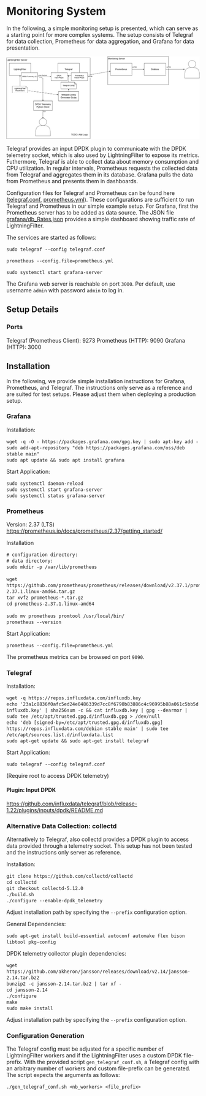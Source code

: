 
# Monitoring System

In the following, a simple monitoring setup is presented, which can serve as a starting point for more complex systems.
The setup consists of Telegraf for data collection, Prometheus for data aggregation, and Grafana for data presentation.

![Image](monitoring.drawio.png "icon")

Telegraf provides an input DPDK plugin to communicate with the DPDK telemetry socket, which is also used by LightningFilter to expose its metrics. Futhermore, Telegraf is able to collect data about memory consumption and CPU utilization. In regular intervals, Prometheus requests the collected data from Telegraf and aggregates them in its database. Grafana pulls the data from Prometheus and presents them in dashboards.

Configuration files for Telegraf and Prometheus can be found here ([telegraf.conf](telegraf.conf), [prometheus.yml](prometheus.yml)). These configurations are sufficient to run Telegraf and Prometheus in our simple example setup. For Grafana, first the Prometheus server has to be added as data source. The JSON file [grafana/db_Rates.json](grafana/db_Rates.json) provides a simple dashboard showing traffic rate of LightningFilter.

The services are started as follows:
```
sudo telegraf --config telegraf.conf
```

```
prometheus --config.file=prometheus.yml
```

```
sudo systemctl start grafana-server
```

The Grafana web server is reachable on port `3000`. Per default, use username `admin` with password `admin` to log in.

## Setup Details

### Ports

Telegraf (Prometheus Client): 9273
Prometheus (HTTP): 9090
Grafana (HTTP): 3000

## Installation
In the following, we provide simple installation instructions for Grafana, Prometheus, and Telegraf. The instructions only serve as a reference and are suited for test setups. Please adjust them when deploying a production setup.

### Grafana

Installation:
```
wget -q -O - https://packages.grafana.com/gpg.key | sudo apt-key add -
sudo add-apt-repository "deb https://packages.grafana.com/oss/deb stable main"
sudo apt update && sudo apt install grafana
```

Start Application:
```
sudo systemctl daemon-reload
sudo systemctl start grafana-server
sudo systemctl status grafana-server
```

### Prometheus
Version: 2.37 (LTS)
https://prometheus.io/docs/prometheus/2.37/getting_started/

Installation
```
# configuration directory:
# data directory:
sudo mkdir -p /var/lib/prometheus

wget https://github.com/prometheus/prometheus/releases/download/v2.37.1/prometheus-2.37.1.linux-amd64.tar.gz 
tar xvfz prometheus-*.tar.gz
cd prometheus-2.37.1.linux-amd64

sudo mv prometheus promtool /usr/local/bin/
prometheus --version
```

Start Application:
```
prometheus --config.file=prometheus.yml
```

The prometheus metrics can be browsed on port `9090`.

### Telegraf
Installation:
```
wget -q https://repos.influxdata.com/influxdb.key
echo '23a1c8836f0afc5ed24e0486339d7cc8f6790b83886c4c96995b88a061c5bb5d influxdb.key' | sha256sum -c && cat influxdb.key | gpg --dearmor | sudo tee /etc/apt/trusted.gpg.d/influxdb.gpg > /dev/null
echo 'deb [signed-by=/etc/apt/trusted.gpg.d/influxdb.gpg] https://repos.influxdata.com/debian stable main' | sudo tee /etc/apt/sources.list.d/influxdata.list
sudo apt-get update && sudo apt-get install telegraf
```

Start Application:
```
sudo telegraf --config telegraf.conf
```
(Require root to access DPDK telemetry)

#### Plugin: Input DPDK
https://github.com/influxdata/telegraf/blob/release-1.22/plugins/inputs/dpdk/README.md

### Alternative Data Collection: collectd

Alternatively to Telegraf, also collectd provides a DPDK plugin to access data provided through a telemetry socket.
This setup has not been tested and the instructions only server as reference.

Installation:
```
git clone https://github.com/collectd/collectd
cd collectd
git checkout collectd-5.12.0
./build.sh
./configure --enable-dpdk_telemetry

```
Adjust installation path by specifying the `--prefix` configuration option.

General Dependencies:
```
sudo apt-get install build-essential autoconf automake flex bison libtool pkg-config
```

DPDK telemetry collector plugin dependencies:
```
wget https://github.com/akheron/jansson/releases/download/v2.14/jansson-2.14.tar.bz2
bunzip2 -c jansson-2.14.tar.bz2 | tar xf -
cd jansson-2.14
./configure
make
sudo make install
```
Adjust installation path by specifying the `--prefix` configuration option.

### Configuration Generation
The Telegraf config must be adjusted for a specific number of LightningFilter workers and if the LightningFilter uses a custom DPDK file-prefix.
With the provided script `gen_telegraf_conf.sh`, a Telegraf config with an arbitrary number of workers and custom file-prefix can be generated.
The script expects the arguments as follows:
```
./gen_telegraf_conf.sh <nb_workers> <file_prefix>
```